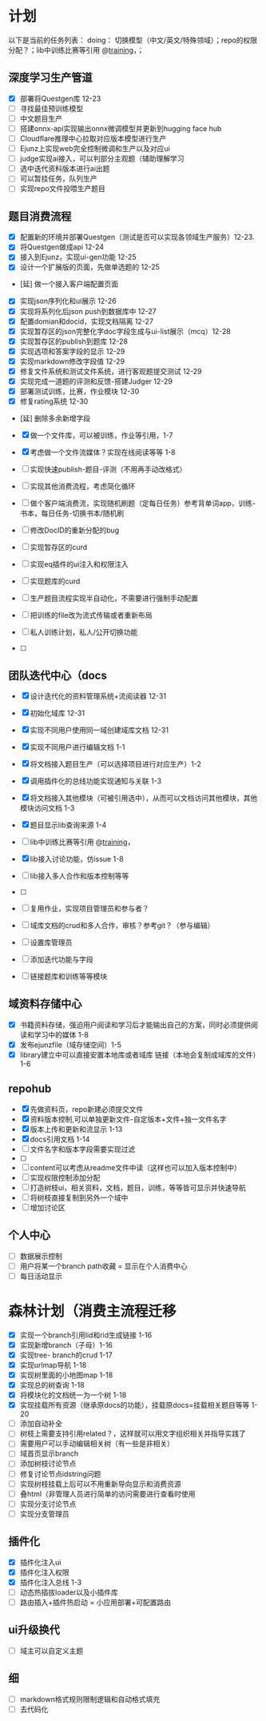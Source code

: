 # 计划

以下是当前的任务列表：
doing： 切换模型（中文/英文/特殊领域）；repo的权限分配？；lib中训练比赛等引用 @[training]()，；

## 深度学习生产管道
- [x] 部署将Questgen库 12-23
- [ ] 寻找最佳预训练模型
- [ ] 中文题目生产
- [ ] 搭建onnx-api实现输出onnx微调模型并更新到hugging face hub
- [ ] Cloudflare推理中心拉取对应版本模型进行生产
- [ ] Ejunz上实现web完全控制微调和生产以及对应ui
- [ ] judge实现ai接入，可以判部分主观题（辅助理解学习
- [ ] 选中迭代资料版本进行ai出题
- [ ] 可以暂挂任务，队列生产
- [ ] 实现repo文件投喂生产题目

## 题目消费流程
- [x] 配置新的环境并部署Questgen（测试是否可以实现各领域生产服务）12-23.
- [x] 将Questgen做成api 12-24
- [x] 接入到Ejunz，实现ui-gen功能 12-25
- [x] 设计一个扩展版的页面，先做单选题的 12-25
- [延] 做一个接入客户端配置页面
- [x] 实现json序列化和ui展示 12-26
- [x] 实现将系列化后json push到数据库中 12-27
- [x] 配置domian和docid，实现文档隔离 12-27
- [x] 实现暂存区的json完整化字doc字段生成与ui-list展示（mcq）12-28
- [x] 实现暂存区的publish到题库 12-28
- [x] 实现选项和答案字段的显示 12-29
- [x] 实现markdown修改字段值 12-29
- [x] 修复文件系统和测试文件系统，进行客观题提交测试 12-29
- [x] 实现完成一道题的评测和反馈-搭建Judger 12-29
- [x] 部署测试训练，比赛，作业模块 12-30
- [x] 修复rating系统 12-30
- [延] 删除多余新增字段
- [x] 做一个文件库，可以被训练，作业等引用，1-7
- [x] 考虑做一个文件流媒体？实现在线阅读等等 1-8
- [ ] 实现快速publish-题目-评测（不用再手动改格式）

- [ ] 实现其他消费流程，考虑简化循环
- [ ] 做个客户端消费流，实现随机刷题（定每日任务）参考背单词app，训练-书本，每日任务-切换书本/随机刷
- [ ] 修改DocID的重新分配的bug
- [ ] 实现暂存区的curd 
- [ ] 实现eq插件的ui注入和权限注入
- [ ] 实现题库的curd
- [ ] 生产题目流程实现半自动化，不需要进行强制手动配置
- [ ] 把训练的file改为流式传输或者重新布局
- [ ] 私人训练计划，私人/公开切换功能
- [ ] 
## 团队迭代中心（docs
- [x] 设计迭代化的资料管理系统+流阅读器 12-31
- [x] 初始化域库 12-31
- [x] 实现不同用户使用同一域创建域库文档 12-31
- [x] 实现不同用户进行编辑文档 1-1
- [x] 将文档接入题目生产（可以选择项目进行对应生产）1-2
- [x] 调用插件化的总线功能实现通知与关联 1-3
- [x] 将文档接入其他模块（可被引用选中），从而可以文档访问其他模块，其他模块访问文档 1-3
- [x] 题目显示lib查询来源 1-4
- [ ] lib中训练比赛等引用 @[training]()，
- [x] lib接入讨论功能，仿issue 1-8
- [ ] lib接入多人合作和版本控制等等
- [ ] 

- [ ] 复用作业，实现项目管理员和参与者？
- [ ] 域库文档的crud和多人合作，审核？参考git？（参与编辑）
- [ ] 设置库管理员
- [ ] 添加迭代功能与字段
- [ ] 链接题库和训练等等模块

## 域资料存储中心
- [x] 书籍资料存储，强迫用户阅读和学习后才能输出自己的方案，同时必须提供阅读和学习中的媒体 1-8
- [x] 发布ejunzfile（域存储空间）1-5
- [x] library建立中可以直接安置本地库或者域库 链接（本地会复制成域库的文件）1-6

## repohub
- [x] 先做资料页，repo新建必须提交文件
- [x] 资料版本控制,可以单独更新文件-自定版本+文件+独一文件名字
- [x] 版本上传和更新和流显示 1-13
- [x] docs引用文档 1-14
- [ ] 文件名字和版本字段需要实现过滤
- [ ] 
- [ ] content可以考虑从readme文件中读（这样也可以加入版本控制中）
- [ ] 实现权限控制添加分配
- [ ] 打造树枝ui，相关资料，文档，题目，训练，等等皆可显示并快速导航
- [ ] 将树枝直接复制到另外一个域中
- [ ] 增加讨论区

## 个人中心

- [ ] 数据展示控制
- [ ] 用户将某一个branch path收藏 = 显示在个人消费中心
- [ ] 每日活动显示

# 森林计划（消费主流程迁移
- [x] 实现一个branch引用lid和rid生成链接 1-16
- [x] 实现新增branch（子母）1-16
- [x] 实现tree- branch的crud 1-17
- [x] 实现urlmap导航 1-18
- [x] 实现树里面的小地图map 1-18
- [x] 实现总的树查询 1-18
- [x] 将模块化的文档统一为一个树 1-18
- [x] 实现挂载所有资源（继承原docs的功能），挂载原docs=挂载相关题目等等 1-20
- [ ] 添加自动补全
- [ ] 树枝上需要支持引用related？，这样就可以用文字组织相关并指导实践了
- [ ] 需要用户可以手动编辑相关树（有一些是非相关）
- [ ] 域首页显示branch
- [ ] 添加树枝讨论节点
- [ ] 修复讨论节点idstring问题
- [ ] 实现树枝挂载上后可以不用重新导向显示和消费资源
- [ ] 叠html（非管理人员进行简单的访问需要进行查看时使用
- [ ] 实现分支讨论节点
- [ ] 实现分支管理员
        
## 插件化
- [x] 插件化注入ui
- [x] 插件化注入权限
- [x] 插件化注入总线 1-3
- [ ] 动态热插拔loader以及小插件库
- [ ] 路由插入+插件热启动 = 小应用部署+可配置路由
## ui升级换代
- [ ] 域主可以自定义主题
## 细
- [ ] markdown格式规则限制逻辑和自动格式填充
- [ ] 去代码化
